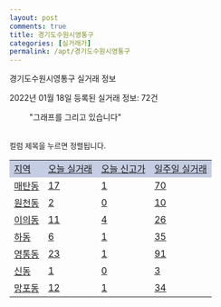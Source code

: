 ```yaml
---
layout: post
comments: true
title: 경기도수원시영통구
categories: [실거래가]
permalink: /apt/경기도수원시영통구
---
```


경기도수원시영통구 실거래 정보

2022년 01월 18일 등록된 실거래 정보: 72건

<!--<script async src="https://pagead2.googlesyndication.com/pagead/js/adsbygoogle.js?client=ca-pub-3485438051770037"
 crossorigin="anonymous"></script>-->

<script type="text/javascript">
  google.charts.load('current', {'packages':['corechart']});
  google.charts.setOnLoadCallback(drawChart);

  function drawChart() {
    var data = google.visualization.arrayToDataTable([['거래일', '매매', '전월세', '전매'], ['21-01', 353, 298, 0], ['21-02', 549, 583, 0], ['21-03', 526, 595, 0], ['21-04', 423, 453, 0], ['21-05', 592, 489, 0], ['21-06', 493, 640, 0], ['21-07', 612, 780, 0], ['21-08', 448, 651, 0], ['21-09', 386, 560, 0], ['21-10', 255, 709, 0], ['21-11', 141, 573, 0], ['21-12', 101, 740, 0], ['22-01', 8, 191, 0]]);

    var options = {
      title: '최근 1년간 유형별 거래량 추이',
      legend: { position: 'bottom' }
    };

    setTimeout(function() {
        var chart = new google.visualization.LineChart(document.getElementById('columnchart_material'));
        chart.draw(data, (options));
        document.getElementById('loading').style.display = 'none';
        var dayLabel = (new Date()).getDay();
        if (dayLabel < 2) {
            sorttable.innerSortFunction.apply(document.getElementById('week'), []);
            sorttable.innerSortFunction.apply(document.getElementById('week'), []);        
        }
        else {
            sorttable.innerSortFunction.apply(document.getElementById('today'), []);
            sorttable.innerSortFunction.apply(document.getElementById('today'), []);
        }
    }, 200);

  }
</script>

<div id="loading" style="z-index:20; display: block; margin-left: 35px">"그래프를 그리고 있습니다"</div>
<div id="columnchart_material" style="width: 95%; margin-left: -35px; display: block"></div>
<!--<div style="width: 95%; margin-left: -35px; display: block">
      <script async src="https://pagead2.googlesyndication.com/pagead/js/adsbygoogle.js?client=ca-pub-3485438051770037"
          crossorigin="anonymous"></script>
      <ins class="adsbygoogle"
          style="display:block"
          data-ad-format="fluid"
          data-ad-layout-key="-fb+5w+4e-db+86"
          data-ad-client="ca-pub-3485438051770037"
          data-ad-slot="1827090281"></ins>
      <script>
          (adsbygoogle = window.adsbygoogle || []).push({});
      </script>
</div>-->
<br>

<font size='small' style='font-size: small;'>컬럼 제목을 누르면 정렬됩니다.</font>
<table class="sortable">
  <tr style='background-color: rgba(114, 132, 186,0.4);'>
    <td id="region"><a href="#">지역</a></td>
    <td id="today"><a href="#">오늘 실거래</a></td>
    <td id="today_new"><a href="#">오늘 신고가</a></td>
    <td id="week"><a href="#">일주일 실거래</a></td>
  </tr>

  
  <tr class="item">
    <td><a href="경기도수원시영통구매탄동">매탄동</a></td>
    <td><a href="경기도수원시영통구매탄동">17</a></td>
    <td><a href="경기도수원시영통구매탄동">1</a></td>
    <td><a href="경기도수원시영통구매탄동">70</a></td>
  </tr>
    

  <tr class="item">
    <td><a href="경기도수원시영통구원천동">원천동</a></td>
    <td><a href="경기도수원시영통구원천동">2</a></td>
    <td><a href="경기도수원시영통구원천동">0</a></td>
    <td><a href="경기도수원시영통구원천동">10</a></td>
  </tr>
    

  <tr class="item">
    <td><a href="경기도수원시영통구이의동">이의동</a></td>
    <td><a href="경기도수원시영통구이의동">11</a></td>
    <td><a href="경기도수원시영통구이의동">4</a></td>
    <td><a href="경기도수원시영통구이의동">26</a></td>
  </tr>
    

  <tr class="item">
    <td><a href="경기도수원시영통구하동">하동</a></td>
    <td><a href="경기도수원시영통구하동">6</a></td>
    <td><a href="경기도수원시영통구하동">1</a></td>
    <td><a href="경기도수원시영통구하동">35</a></td>
  </tr>
    

  <tr class="item">
    <td><a href="경기도수원시영통구영통동">영통동</a></td>
    <td><a href="경기도수원시영통구영통동">23</a></td>
    <td><a href="경기도수원시영통구영통동">1</a></td>
    <td><a href="경기도수원시영통구영통동">91</a></td>
  </tr>
    

  <tr class="item">
    <td><a href="경기도수원시영통구신동">신동</a></td>
    <td><a href="경기도수원시영통구신동">1</a></td>
    <td><a href="경기도수원시영통구신동">0</a></td>
    <td><a href="경기도수원시영통구신동">3</a></td>
  </tr>
    

  <tr class="item">
    <td><a href="경기도수원시영통구망포동">망포동</a></td>
    <td><a href="경기도수원시영통구망포동">12</a></td>
    <td><a href="경기도수원시영통구망포동">1</a></td>
    <td><a href="경기도수원시영통구망포동">34</a></td>
  </tr>
    


</table>


    